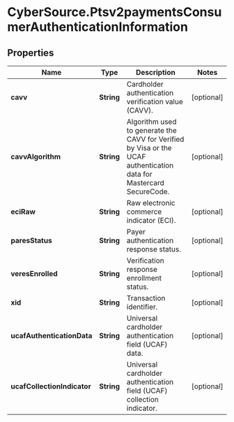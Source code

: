 # CyberSource.Ptsv2paymentsConsumerAuthenticationInformation

## Properties
Name | Type | Description | Notes
------------ | ------------- | ------------- | -------------
**cavv** | **String** | Cardholder authentication verification value (CAVV). | [optional] 
**cavvAlgorithm** | **String** | Algorithm used to generate the CAVV for Verified by Visa or the UCAF authentication data for Mastercard SecureCode.  | [optional] 
**eciRaw** | **String** | Raw electronic commerce indicator (ECI). | [optional] 
**paresStatus** | **String** | Payer authentication response status. | [optional] 
**veresEnrolled** | **String** | Verification response enrollment status. | [optional] 
**xid** | **String** | Transaction identifier. | [optional] 
**ucafAuthenticationData** | **String** | Universal cardholder authentication field (UCAF) data. | [optional] 
**ucafCollectionIndicator** | **String** | Universal cardholder authentication field (UCAF) collection indicator. | [optional] 



